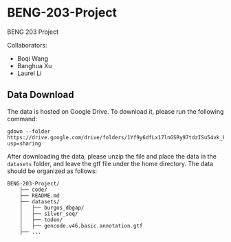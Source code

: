 # BENG-203-Project

BENG 203 Project

Collaborators:
* Boqi Wang
* Banghua Xu
* Laurel Li

## Data Download
The data is hosted on Google Drive. To download it, please run the following command:
```
gdown --folder https://drive.google.com/drive/folders/1Yf9y6dfLx17lnGSRy97tdzISu54vk_FM?usp=sharing
```
After downloading the data, please unzip the file and place the data in the `datasets` folder, and leave the gtf file under the home directory. The data should be organized as follows:
```
BENG-203-Project/
    ├── code/
    ├── README.md
    ├── datasets/
    │   ├── burgos_dbgap/
    │   ├── silver_seq/
    │   ├── toden/
    │   ├── gencode.v46.basic.annotation.gtf
    ├── ...
```